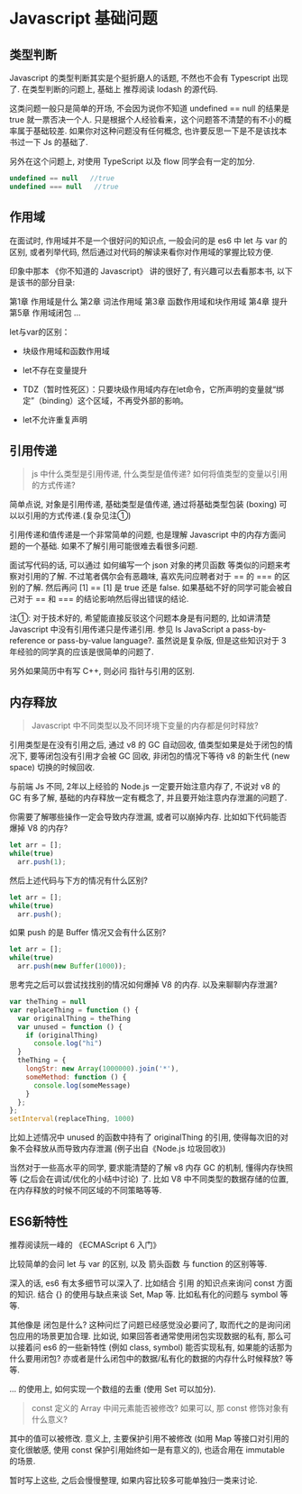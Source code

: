 # Javascript 基础问题

## 类型判断

Javascript 的类型判断其实是个挺折磨人的话题, 不然也不会有 Typescript 出现了. 在类型判断的问题上, 基础上 推荐阅读 lodash 的源代码.

这类问题一般只是简单的开场, 不会因为说你不知道 undefined == null 的结果是 true 就一票否决一个人. 只是根据个人经验看来，这个问题答不清楚的有不小的概率属于基础较差. 如果你对这种问题没有任何概念, 也许要反思一下是不是该找本书过一下 Js 的基础了.

另外在这个问题上, 对使用 TypeScript 以及 flow 同学会有一定的加分.

```javascript
undefined == null   //true
undefined === null   //true
```

## 作用域

在面试时, 作用域并不是一个很好问的知识点, 一般会问的是 es6 中 let 与 var 的区别, 或者列举代码, 然后通过对代码的解读来看你对作用域的掌握比较方便.

印象中那本 《你不知道的 Javascript》 讲的很好了, 有兴趣可以去看那本书, 以下是该书的部分目录:

第1章 作用域是什么
第2章 词法作用域
第3章 函数作用域和块作用域
第4章 提升
第5章 作用域闭包
...

let与var的区别：

* 块级作用域和函数作用域

* let不存在变量提升

* TDZ（暂时性死区）：只要块级作用域内存在let命令，它所声明的变量就“绑定”（binding）这个区域，不再受外部的影响。

* let不允许重复声明


## 引用传递

> js 中什么类型是引用传递, 什么类型是值传递? 如何将值类型的变量以引用的方式传递?

简单点说, 对象是引用传递, 基础类型是值传递, 通过将基础类型包装 (boxing) 可以以引用的方式传递.(复杂见注①)

引用传递和值传递是一个非常简单的问题, 也是理解 Javascript 中的内存方面问题的一个基础. 如果不了解引用可能很难去看很多问题.

面试写代码的话, 可以通过 如何编写一个 json 对象的拷贝函数 等类似的问题来考察对引用的了解. 不过笔者偶尔会有恶趣味, 喜欢先问应聘者对于 == 的 === 的区别的了解. 然后再问 [1] == [1] 是 true 还是 false. 如果基础不好的同学可能会被自己对于 == 和 === 的结论影响然后得出错误的结论.

注①: 对于技术好的, 希望能直接反驳这个问题本身是有问题的, 比如讲清楚 Javascript 中没有引用传递只是传递引用. 参见 Is JavaScript a pass-by-reference or pass-by-value language?. 虽然说是复杂版, 但是这些知识对于 3年经验的同学真的应该是很简单的问题了.

另外如果简历中有写 C++, 则必问 指针与引用的区别.


## 内存释放

> Javascript 中不同类型以及不同环境下变量的内存都是何时释放?

引用类型是在没有引用之后, 通过 v8 的 GC 自动回收, 值类型如果是处于闭包的情况下, 要等闭包没有引用才会被 GC 回收, 非闭包的情况下等待 v8 的新生代 (new space) 切换的时候回收.

与前端 Js 不同, 2年以上经验的 Node.js 一定要开始注意内存了, 不说对 v8 的 GC 有多了解, 基础的内存释放一定有概念了, 并且要开始注意内存泄漏的问题了.

你需要了解哪些操作一定会导致内存泄漏, 或者可以崩掉内存. 比如如下代码能否爆掉 V8 的内存?

```javascript
let arr = [];
while(true)
  arr.push(1);
```

然后上述代码与下方的情况有什么区别?

```javascript
let arr = [];
while(true)
  arr.push();
```

如果 push 的是 Buffer 情况又会有什么区别?

```javascript
let arr = [];
while(true)
  arr.push(new Buffer(1000));
```

思考完之后可以尝试找找别的情况如何爆掉 V8 的内存. 以及来聊聊内存泄漏?

```javascript
var theThing = null  
var replaceThing = function () {
  var originalThing = theThing
  var unused = function () {
    if (originalThing)
      console.log("hi")
  }
  theThing = {
    longStr: new Array(1000000).join('*'),
    someMethod: function () {
      console.log(someMessage)
    }
  };
};
setInterval(replaceThing, 1000)
```

比如上述情况中 unused 的函数中持有了 originalThing 的引用, 使得每次旧的对象不会释放从而导致内存泄漏 (例子出自《Node.js 垃圾回收》)

当然对于一些高水平的同学, 要求能清楚的了解 v8 内存 GC 的机制, 懂得内存快照等 (之后会在调试/优化的小结中讨论) 了. 比如 V8 中不同类型的数据存储的位置, 在内存释放的时候不同区域的不同策略等等.

## ES6新特性

推荐阅读阮一峰的 《ECMAScript 6 入门》

比较简单的会问 let 与 var 的区别, 以及 箭头函数 与 function 的区别等等.

深入的话, es6 有太多细节可以深入了. 比如结合 引用 的知识点来询问 const 方面的知识. 结合 {} 的使用与缺点来谈 Set, Map 等. 比如私有化的问题与 symbol 等等.

其他像是 闭包是什么? 这种问烂了问题已经感觉没必要问了, 取而代之的是询问闭包应用的场景更加合理. 比如说, 如果回答者通常使用闭包实现数据的私有, 那么可以接着问 es6 的一些新特性 (例如 class, symbol) 能否实现私有, 如果能的话那为什么要用闭包? 亦或者是什么闭包中的数据/私有化的数据的内存什么时候释放? 等等.

... 的使用上, 如何实现一个数组的去重 (使用 Set 可以加分).

> const 定义的 Array 中间元素能否被修改? 如果可以, 那 const 修饰对象有什么意义?

其中的值可以被修改. 意义上, 主要保护引用不被修改 (如用 Map 等接口对引用的变化很敏感, 使用 const 保护引用始终如一是有意义的), 也适合用在 immutable 的场景.

暂时写上这些, 之后会慢慢整理, 如果内容比较多可能单独归一类来讨论.